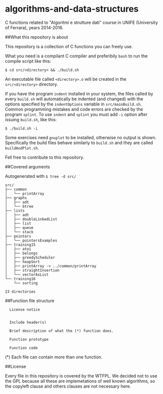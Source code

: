 # algorithms-and-data-structures
C functions related to "Algoritmi e strutture dati" 
course in UNIFE (University of Ferrara), years 2014-2016.

##What this repository is about

This repository is a collection of C functions you can freely use.

What you need is a compilant C compiler and preferibily `bash` to run the 
compile script like this:
```
$ cd src/<directory> && ./build.sh
```
An executable file called `<directory>.o` will be created in the 
`src/<directory>` directory.

If you have the program `indent` installed in your system, the 
files called by every `build.sh` will automatically be indented (and changed) 
with the options specified by the `indentOptions` variable in 
`src/mainBuild.sh`. Common programming mistakes and code errors are checked by 
the program `splint`. To use `indent` and `splint` you must add `-i` option 
after issuing `build.sh`, like this:
```
$ ./build.sh -i
```
Some exercises need `gnuplot` to be installed, otherwise no output is shown.
Specifically the build files behave similarly to `build.sh` 
and they are called `buildAndPlot.sh`.

Fell free to contribute to this repository.

##Covered arguments

Autogenerated with `$ tree -d src/` 

```
src/
├── common
│   └── printArray
├── graphs
│   ├── adt
│   └── btree
├── lists
│   ├── adt
│   ├── doubleLinkedList
│   ├── list
│   ├── queue
│   └── stack
├── pointers
│   └── pointersExamples
├── training15
│   ├── atoi
│   ├── belongs
│   ├── greedyScheduler
│   ├── heapSort
│   ├── printArray -> ../common/printArray
│   ├── straightInsertion
│   └── vectorAsList
└── training16
    └── sorting

23 directories
```

##Function file structure

```
  License notice
  

  Include header(s)

  Brief description of what the (*) function does.

  Function prototype
    
  Function code
```

(*) Each file can contain more than one function.

##License

Every file in this repository is covered by the WTFPL. We decided not to use 
the GPL because all these are implemetations of well known algorithms, 
so the copyleft clause and others clauses are not necessary here.

